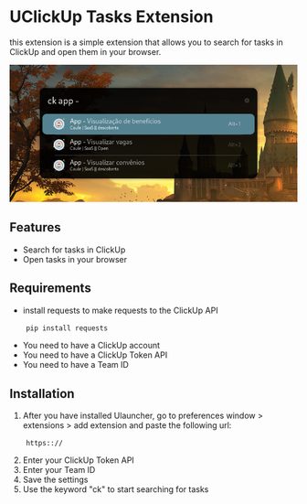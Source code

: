 # UClickUp Tasks Extension
this extension is a simple extension that allows you to search for tasks in ClickUp and open them in your browser.

![alt text](image.png)

## Features
- Search for tasks in ClickUp
- Open tasks in your browser


## Requirements
- install requests to make requests to the ClickUp API
```bash
    pip install requests
```

- You need to have a ClickUp account
- You need to have a ClickUp Token API
- You need to have a Team ID


## Installation
1. After you have installed Ulauncher, go to preferences window > extensions > add extension and paste the following url: 
```shell
    https:://
```
2. Enter your ClickUp Token API
3. Enter your Team ID
4. Save the settings
5. Use the keyword "ck" to start searching for tasks